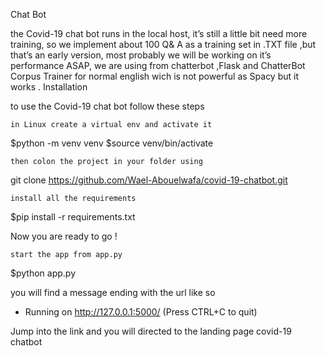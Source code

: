 Chat Bot

the Covid-19 chat bot runs in the local host, it’s still a little bit need more training, so we implement about 100 Q& A as a training set in .TXT file ,but that’s an early version, most probably we will be working on it’s performance ASAP, we are using from chatterbot ,Flask and ChatterBot Corpus Trainer for normal english wich is not powerful as Spacy but it works .
Installation

to use the Covid-19 chat bot follow these steps

    in Linux create a virtual env and activate it

$python -m venv venv
$source venv/bin/activate

    then colon the project in your folder using

git clone https://github.com/Wael-Abouelwafa/covid-19-chatbot.git

    install all the requirements

$pip install -r requirements.txt

Now you are ready to go !

    start the app from app.py

$python app.py

you will find a message ending with the url like so

* Running on http://127.0.0.1:5000/ (Press CTRL+C to quit)

Jump into the link and you will directed to the landing page
covid-19 chatbot
